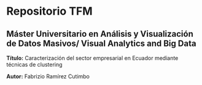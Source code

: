 # Repositorio TFM

## Máster Universitario en Análisis y Visualización de Datos Masivos/ Visual Analytics and Big Data

**Título:** Caracterización del sector empresarial en Ecuador mediante técnicas de clustering 

**Autor:** Fabrizio Ramírez Cutimbo
